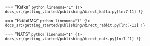 === "Kafka"
    ```python linenums="1"
    {!> docs_src/getting_started/publishing/direct_kafka.py[ln:7-11] !}
    ```

=== "RabbitMQ"
    ```python linenums="1"
    {!> docs_src/getting_started/publishing/direct_rabbit.py[ln:7-11] !}
    ```

=== "NATS"
    ```python linenums="1"
    {!> docs_src/getting_started/publishing/direct_nats.py[ln:7-11] !}
    ```
